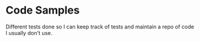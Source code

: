 # Code Samples

Different tests done so I can keep track of tests and maintain a repo of code I usually don't use.